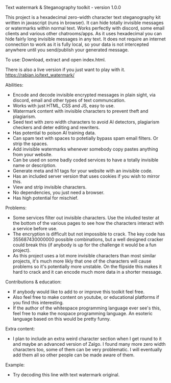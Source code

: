 Text watermark & Steganography toolkit - version 1.0.0

This project is a hexadecimal zero-width character text steganography kit written in javascript (runs in browser). It can hide totally invisible messages or watermarks within normal text. Works perfectly with discord, some email clients and various other chatrooms/apps.
	 As it uses hexadecimal you can hide fairly long invisible messages in any text. It does not require an internet connection to work as it is fully local, so your data is not intercepted anywhere until you send/publish your generated message.

To use:
Download, extract and open index.html.

There is also a live version if you just want to play with it.
https://rabian.io/text_watermark/

Abilities:
- Encode and decode invisible encrypted messages in plain sight, via discord, email and other types of text communcation.
- Works with just HTML, CSS and JS, easy to use.
- Watermark content with invisible characters to prevent theft and plagiarism.
- Seed text with zero width characters to avoid AI detectors, plagiarism checkers and deter editing and rewriters.
- Has potential to poison AI training data.
- Can spam text with spaces to potetially bypass spam email filters. Or strip the spaces.
- Add invisible watermarks whenever somebody copy pastes anything from your website.
- Can be used on some badly coded services to have a totally invisible name or description.
- Generate meta and h1 tags for your website with an invisible code.
- Has an included server version that uses cookies if you wish to mirror this.
- View and strip invisible characters.
- No dependencies, you just need a browser.
- Has high potential for mischief.

Problems:
- Some services filter out invisible characters. Use the inluded tester at the bottom of the various pages to see how the characters interact with a service before use.
- The encryption is difficult but not impossible to crack. The key code has 355687430000000 possible combinations, but a well designed cracker could break this (if anybody is up for the challenge it would be a fun project).
- As this project uses a lot more invisible characters than most similar projects, it's much more likly that one of the characters will cause problems so it's potentially more unstable. On the flipside this makes it hard to crack and it can encode much more data in a shorter message.

Contributions & education:
- If anybody would like to add to or improve this toolkit feel free.
- Also feel free to make content on youtube, or educational platforms if you find this interesting.
- If the author of the whitespace programming language ever see's this, feel free to make the nospace programming language. An esoteric language based on this would be pretty funny.

Extra content:
- I plan to include an extra weird character section when I get round to it and maybe an advanced version of Zalgo. I found many more zero width characters too, some of them can be very problematic. I will eventually add them all so other people can be made aware of them.

Example:
- Try decoding this line with text watermark original⁩​⁠⁪⁩⁠⁪⁢⁠⁪⁢⁠‎⁬⁠⁪‬⁠⁪⁮⁠⁪⁤⁠⁪⁩⁠‎⁬⁠​‍⁠⁪⁮⁠​⁩⁠‎⁬⁠⁪⁣⁠⁪­⁠⁪⁤⁠⁪­⁠⁪​⁠⁪⁩⁠⁪‬⁠‎⁬⁠​‬⁠⁪⁮⁠‎⁬⁠⁪‬⁠⁪⁩⁠⁪⁨⁠⁪⁮⁠⁪‬⁠⁪⁩⁠‎⁬⁠⁪‍⁠​‬⁠‎­⁠‎⁬⁠‬‍⁠‎⁬⁠⁪‌⁠⁪⁮⁠​⁬⁠⁪⁩⁠‎⁬⁠​‍⁠⁪⁮⁠​⁩⁠‎⁬⁠⁪⁩⁠⁪⁤⁠⁪⁯⁠⁪⁮⁠​‍⁠‎⁬⁠​‬⁠⁪‌⁠⁪‍⁠​⁨⁠‎⁬⁠​⁬⁠​‎⁠⁪⁮⁠⁪⁯⁠⁪⁩⁠⁪⁨⁠​‬⁠‎⁤⁠.
